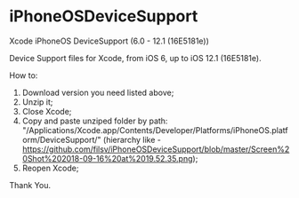# iPhoneOSDeviceSupport
Xcode iPhoneOS DeviceSupport (6.0 - 12.1 (16E5181e))

Device Support files for Xcode, from iOS 6, up to iOS 12.1 (16E5181e).

How to:

1) Download version you need listed above;
2) Unzip it;
3) Close Xcode;
4) Copy and paste unziped folder by path: "/Applications/Xcode.app/Contents/Developer/Platforms/iPhoneOS.platform/DeviceSupport/" (hierarchy like - https://github.com/filsv/iPhoneOSDeviceSupport/blob/master/Screen%20Shot%202018-09-16%20at%2019.52.35.png);
5) Reopen Xcode;

Thank You.
